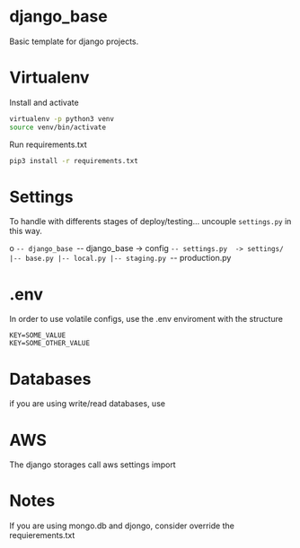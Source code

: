 # django_base
Basic template for django projects.

# Virtualenv

Install and activate
```sh
virtualenv -p python3 venv
source venv/bin/activate
```

Run requirements.txt
```sh
pip3 install -r requirements.txt
```

# Settings

To handle with differents stages of deploy/testing... uncouple `settings.py` in this way.


o
`-- django_base
    `-- django_base      -> config
        `-- settings.py  -> settings/
            |-- base.py
            |-- local.py
            |-- staging.py
            `-- production.py


# .env

In order to use volatile configs, use the .env enviroment with the structure

```
KEY=SOME_VALUE
KEY=SOME_OTHER_VALUE
```

# Databases
if you are using write/read databases, use

# AWS
The django storages
call aws settings import


# Notes

If you are using mongo.db and djongo, consider override the requierements.txt
